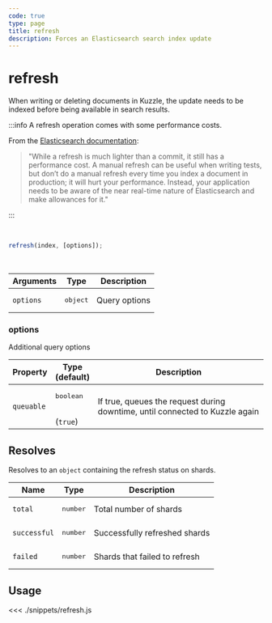 ```yaml
---
code: true
type: page
title: refresh
description: Forces an Elasticsearch search index update
---
```


# refresh

When writing or deleting documents in Kuzzle, the update needs to be indexed before being available in search results.

:::info
A refresh operation comes with some performance costs.

From the [Elasticsearch documentation](https://www.elastic.co/guide/en/elasticsearch/reference/5.6/docs-refresh.html):
> "While a refresh is much lighter than a commit, it still has a performance cost. A manual refresh can be useful when writing tests, but don’t do a manual refresh every time you index a document in production; it will hurt your performance. Instead, your application needs to be aware of the near real-time nature of Elasticsearch and make allowances for it."

:::

<br/>

```js
refresh(index, [options]);
```

<br/>

| Arguments | Type              | Description   |
| --------- | ----------------- | ------------- |
| `options` | <pre>object</pre> | Query options |

### options

Additional query options

| Property   | Type<br/>(default)              | Description                                                                  |
| ---------- | ------------------------------- | ---------------------------------------------------------------------------- |
| `queuable` | <pre>boolean</pre><br/>(`true`) | If true, queues the request during downtime, until connected to Kuzzle again |

## Resolves

Resolves to an `object` containing the refresh status on shards.

| Name         | Type              | Description                   |
| ------------ | ----------------- | ----------------------------- |
| `total`      | <pre>number</pre> | Total number of shards        |
| `successful` | <pre>number</pre> | Successfully refreshed shards |
| `failed`     | <pre>number</pre> | Shards that failed to refresh |

## Usage

<<< ./snippets/refresh.js
